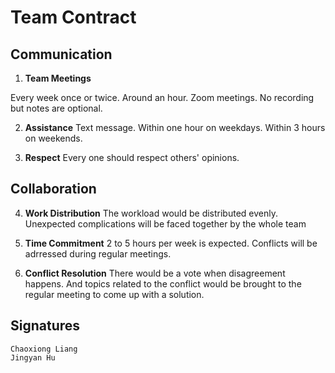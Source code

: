 # Team Contract

## Communication
1. **Team Meetings** 

 Every week once or twice. Around an hour. Zoom meetings. No recording but notes are optional.

2. **Assistance** 
    Text message. Within one hour on weekdays. Within 3 hours on weekends.

3. **Respect** 
    Every one should respect others' opinions.

## Collaboration

4. **Work Distribution** 
    The workload would be distributed evenly. Unexpected complications will be faced together by the whole team

5. **Time Commitment** 
    2 to 5 hours per week is expected. Conflicts will be adrressed during regular meetings.

6. **Conflict Resolution** 
    There would be a vote when disagreement happens. And topics related to the conflict would be brought to the regular meeting to come up with a solution.

## Signatures
    Chaoxiong Liang
    Jingyan Hu
